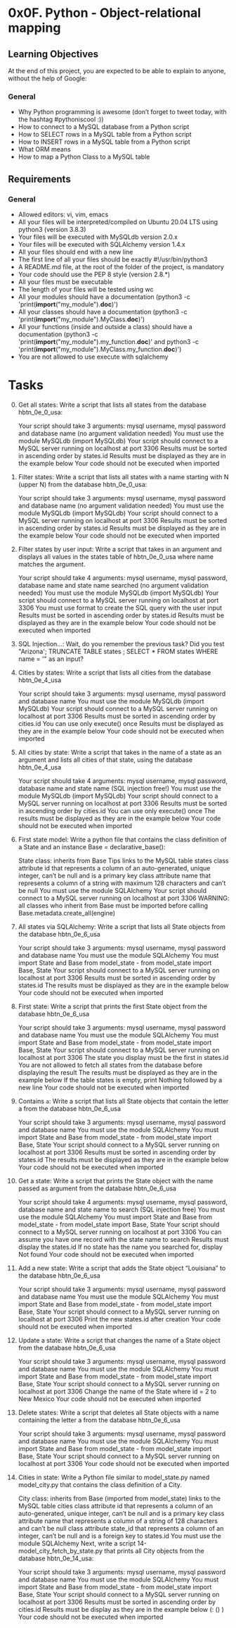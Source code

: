 # **0x0F. Python - Object-relational mapping**

## **Learning Objectives**
At the end of this project, you are expected to be able to explain to anyone, without the help of Google:

### **General**
+ Why Python programming is awesome (don’t forget to tweet today, with the hashtag #pythoniscool :))
+ How to connect to a MySQL database from a Python script
+ How to SELECT rows in a MySQL table from a Python script
+ How to INSERT rows in a MySQL table from a Python script
+ What ORM means
+ How to map a Python Class to a MySQL table

## **Requirements**

### **General**
+ Allowed editors: vi, vim, emacs
+ All your files will be interpreted/compiled on Ubuntu 20.04 LTS using python3 (version 3.8.3)
+ Your files will be executed with MySQLdb version 2.0.x
+ Your files will be executed with SQLAlchemy version 1.4.x
+ All your files should end with a new line
+ The first line of all your files should be exactly #!/usr/bin/python3
+ A README.md file, at the root of the folder of the project, is mandatory
+ Your code should use the PEP 8 style (version 2.8.*)
+ All your files must be executable
+ The length of your files will be tested using wc
+ All your modules should have a documentation (python3 -c 'print(__import__("my_module").__doc__)')
+ All your classes should have a documentation (python3 -c 'print(__import__("my_module").MyClass.__doc__)')
+ All your functions (inside and outside a class) should have a documentation (python3 -c 'print(__import__("my_module").my_function.__doc__)' and python3 -c 'print(__import__("my_module").MyClass.my_function.__doc__)')
+ You are not allowed to use execute with sqlalchemy

# **Tasks**

0. Get all states: Write a script that lists all states from the database hbtn_0e_0_usa:

	Your script should take 3 arguments: mysql username, mysql password and database name (no argument validation needed)
	You must use the module MySQLdb (import MySQLdb)
	Your script should connect to a MySQL server running on localhost at port 3306
	Results must be sorted in ascending order by states.id
	Results must be displayed as they are in the example below
	Your code should not be executed when imported	

1. Filter states: Write a script that lists all states with a name starting with N (upper N) from the database hbtn_0e_0_usa:

	Your script should take 3 arguments: mysql username, mysql password and database name (no argument validation needed)
	You must use the module MySQLdb (import MySQLdb)
	Your script should connect to a MySQL server running on localhost at port 3306
	Results must be sorted in ascending order by states.id
	Results must be displayed as they are in the example below
	Your code should not be executed when imported

2. Filter states by user input: Write a script that takes in an argument and displays all values in the states table of hbtn_0e_0_usa where name matches the argument.

	Your script should take 4 arguments: mysql username, mysql password, database name and state name searched (no argument validation needed)
	You must use the module MySQLdb (import MySQLdb)
	Your script should connect to a MySQL server running on localhost at port 3306
	You must use format to create the SQL query with the user input
	Results must be sorted in ascending order by states.id
	Results must be displayed as they are in the example below
	Your code should not be executed when imported

3. SQL Injection...: Wait, do you remember the previous task? Did you test "Arizona'; TRUNCATE TABLE states ; SELECT * FROM states WHERE name = '" as an input?

4. Cities by states: Write a script that lists all cities from the database hbtn_0e_4_usa

	Your script should take 3 arguments: mysql username, mysql password and database name
	You must use the module MySQLdb (import MySQLdb)
	Your script should connect to a MySQL server running on localhost at port 3306
	Results must be sorted in ascending order by cities.id
	You can use only execute() once
	Results must be displayed as they are in the example below
	Your code should not be executed when imported

5. All cities by state: Write a script that takes in the name of a state as an argument and lists all cities of that state, using the database hbtn_0e_4_usa

	Your script should take 4 arguments: mysql username, mysql password, database name and state name (SQL injection free!)
	You must use the module MySQLdb (import MySQLdb)
	Your script should connect to a MySQL server running on localhost at port 3306
	Results must be sorted in ascending order by cities.id
	You can use only execute() once
	The results must be displayed as they are in the example below
	Your code should not be executed when imported

6. First state model: Write a python file that contains the class definition of a State and an instance Base = declarative_base():

	State class:
	inherits from Base Tips
	links to the MySQL table states
	class attribute id that represents a column of an auto-generated, unique integer, can’t be null and is a primary key
	class attribute name that represents a column of a string with maximum 128 characters and can’t be null
	You must use the module SQLAlchemy
	Your script should connect to a MySQL server running on localhost at port 3306
	WARNING: all classes who inherit from Base must be imported before calling Base.metadata.create_all(engine)

7. All states via SQLAlchemy: Write a script that lists all State objects from the database hbtn_0e_6_usa

	Your script should take 3 arguments: mysql username, mysql password and database name
	You must use the module SQLAlchemy
	You must import State and Base from model_state - from model_state import Base, State
	Your script should connect to a MySQL server running on localhost at port 3306
	Results must be sorted in ascending order by states.id
	The results must be displayed as they are in the example below
	Your code should not be executed when imported

8. First state: Write a script that prints the first State object from the database hbtn_0e_6_usa

	Your script should take 3 arguments: mysql username, mysql password and database name
	You must use the module SQLAlchemy
	You must import State and Base from model_state - from model_state import Base, State
	Your script should connect to a MySQL server running on localhost at port 3306
	The state you display must be the first in states.id
	You are not allowed to fetch all states from the database before displaying the result
	The results must be displayed as they are in the example below
	If the table states is empty, print Nothing followed by a new line
	Your code should not be executed when imported

9. Contains `a`: Write a script that lists all State objects that contain the letter a from the database hbtn_0e_6_usa

	Your script should take 3 arguments: mysql username, mysql password and database name
	You must use the module SQLAlchemy
	You must import State and Base from model_state - from model_state import Base, State
	Your script should connect to a MySQL server running on localhost at port 3306
	Results must be sorted in ascending order by states.id
	The results must be displayed as they are in the example below
	Your code should not be executed when imported

10. Get a state: Write a script that prints the State object with the name passed as argument from the database hbtn_0e_6_usa

	Your script should take 4 arguments: mysql username, mysql password, database name and state name to search (SQL injection free)
	You must use the module SQLAlchemy
	You must import State and Base from model_state - from model_state import Base, State
	Your script should connect to a MySQL server running on localhost at port 3306
	You can assume you have one record with the state name to search
	Results must display the states.id
	If no state has the name you searched for, display Not found
	Your code should not be executed when imported

11. Add a new state: Write a script that adds the State object “Louisiana” to the database hbtn_0e_6_usa

	Your script should take 3 arguments: mysql username, mysql password and database name
	You must use the module SQLAlchemy
	You must import State and Base from model_state - from model_state import Base, State
	Your script should connect to a MySQL server running on localhost at port 3306
	Print the new states.id after creation
	Your code should not be executed when imported

12. Update a state: Write a script that changes the name of a State object from the database hbtn_0e_6_usa

	Your script should take 3 arguments: mysql username, mysql password and database name
	You must use the module SQLAlchemy
	You must import State and Base from model_state - from model_state import Base, State
	Your script should connect to a MySQL server running on localhost at port 3306
	Change the name of the State where id = 2 to New Mexico
	Your code should not be executed when imported

13. Delete states: Write a script that deletes all State objects with a name containing the letter a from the database hbtn_0e_6_usa

	Your script should take 3 arguments: mysql username, mysql password and database name
	You must use the module SQLAlchemy
	You must import State and Base from model_state - from model_state import Base, State
	Your script should connect to a MySQL server running on localhost at port 3306
	Your code should not be executed when imported

14. Cities in state: Write a Python file similar to model_state.py named model_city.py that contains the class definition of a City.

	City class:
	inherits from Base (imported from model_state)
	links to the MySQL table cities
	class attribute id that represents a column of an auto-generated, unique integer, can’t be null and is a primary key
	class attribute name that represents a column of a string of 128 characters and can’t be null
	class attribute state_id that represents a column of an integer, can’t be null and is a foreign key to states.id
	You must use the module SQLAlchemy
	Next, write a script 14-model_city_fetch_by_state.py that prints all City objects from the database hbtn_0e_14_usa:

	Your script should take 3 arguments: mysql username, mysql password and database name
	You must use the module SQLAlchemy
	You must import State and Base from model_state - from model_state import Base, State
	Your script should connect to a MySQL server running on localhost at port 3306
	Results must be sorted in ascending order by cities.id
	Results must be display as they are in the example below (<state name>: (<city id>) <city name>)
	Your code should not be executed when imported
